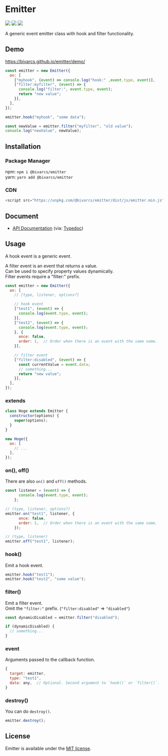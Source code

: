 # Emitter
![](https://img.shields.io/npm/types/@bivarcs/emitter)
![](https://img.shields.io/node/v/@bivarcs/emitter)
![](https://img.shields.io/github/license/bivarcs/emitter)

A generic event emitter class with hook and filter functionality.

## Demo
https://bivarcs.github.io/emitter/demo/

```js
const emitter = new Emitter({
  on: [
    ["myhook", (event) => console.log("hook:" ,event.type, event)],
    ["filter:myfilter", (event) => {
      console.log("filter:", event.type, event);
      return "new value";
    }],
  ],
});

emitter.hook("myhook", "some data");

const newValue = emitter.filter("myfilter", "old value");
console.log("newValue", newValue);
```

## Installation
### Package Manager
npm: `npm i @bivarcs/emitter`  
yarn: `yarn add @bivarcs/emitter`  

### CDN
```js
<script src="https://unpkg.com/@bivarcs/emitter/dist/js/emitter.min.js"></script>
```

## Document
- [API Documentation](https://bivarcs.github.io/emitter/docs/) (via: [Typedoc](https://github.com/TypeStrong/typedoc))

## Usage
A hook event is a generic event.  
  
A filter event is an event that returns a value.  
Can be used to specify property values dynamically.  
Filter events require a "filter:" prefix.

```js
const emitter = new Emitter({
  on: [
    // [type, listener, options?]

    // hook event
    ["test1", (event) => {
      console.log(event.type, event);
    }],
    ["test2", (event) => {
      console.log(event.type, event);
    }, {
      once: false,
      order: 1,  // Order when there is an event with the same name.
    }],

    // filter event
    ["filter:disabled", (event) => {
      const currentValue = event.data;
      // something...
      return "new value";
    }],
  ],
});
```

### extends
```js
class Hoge extends Emitter {
  constructor(options) {
    super(options);
  }
}

new Hoge({
  on: [
    // ...
  ],
});
```

### on(), off()
There are also `on()` and `off()` methods.

```js
const listener = (event) => {
      console.log(event.type, event);
    };

// (type, listener, options?)
emitter.on("test1", listener, {
      once: false,
      order: 1,  // Order when there is an event with the same name.
    });

// (type, listener)
emitter.off("test1", listener);
```

### hook()
Emit a hook event.

```js
emitter.hook("test1");
emitter.hook("test2", "some value");
```

### filter()
Emit a filter event.  
Omit the `"filter:"` prefix. (`"filter:disabled"` => `"disabled"`)

```js
const dynamicDisabled = emitter.filter("disabled");

if (dynamicDisabled) {
  // something...
}
```

### event
Arguments passed to the callback function.

```js
{
  target: emitter,
  type: "test1",
  data: any,  // Optional. Second argument to `hook()` or `filter()`.
}
```

### destroy()
You can do `destroy()`.

```js
emitter.destroy();
```

## License
Emitter is available under the [MIT license](LICENSE.md).